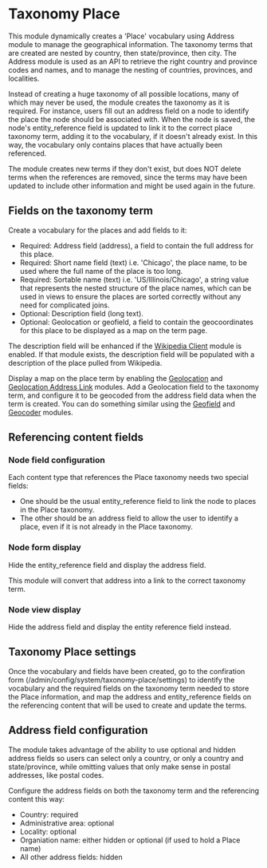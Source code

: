 # Taxonomy Place

This module dynamically creates a 'Place' vocabulary using Address module to
 manage the geographical information. The taxonomy terms that are created are
 nested by country, then state/province, then city. The Address module is used
 as an API to retrieve the right country and province codes and names, and to
 manage the nesting of countries, provinces, and localities.

Instead of creating a huge taxonomy of all possible locations, many of which
 may never be used, the module creates the taxonomy as it is required. For
 instance, users fill out an address field on a node to identify the place the
 node should be associated with. When the node is saved, the node's
 entity_reference field is updated to link it to the correct place taxonomy
 term, adding it to the vocabulary, if it doesn't already exist. In this way,
 the vocabulary only contains places that have actually been referenced.

The module creates new terms if they don't exist, but  does NOT delete terms
 when the references are removed, since the terms may have been updated to
 include other information and might be used again in the future.

## Fields on the taxonomy term

Create a vocabulary for the places and add fields to it:

- Required: Address field (address), a field to contain the full address for
 this place.
- Required: Short name field (text) i.e. 'Chicago', the place name, to be used
 where the full name of the place is too long.
- Required: Sortable name (text) i.e. 'US/Illinois/Chicago', a string value
 that represents the nested structure of the place names, which can be used in
 views to ensure the places are sorted correctly without any need for
 complicated joins.
- Optional: Description field (long text).
- Optional: Geolocation or geofield, a field to contain the geocoordinates for
 this place to be displayed as a map on the term page.

The description field will be enhanced if the
 [Wikipedia Client](https://www.drupal.org/project/wikipedia_client) module is
 enabled. If that module exists, the description field will be populated with
 a description of the place pulled from Wikipedia.

Display a map on the place term by enabling the
 [Geolocation](https://www.drupal.org/project/geolocation) and
 [Geolocation Address Link](https://www.drupal.org/project/geolocation_address_link)
 modules. Add a Geolocation field to the taxonomy term, and configure it to be
 geocoded
 from the address field data when the term is created. You can do something
 similar using the [Geofield](https://www.drupal.org/project/geofield)
  and [Geocoder](https://www.drupal.org/project/geocoder) modules.

## Referencing content fields

### Node field configuration

Each content type that references the Place taxonomy needs two special fields:

- One should be the usual entity_reference field to link the node to places in
 the Place taxonomy.
- The other should be an address field to allow the user to identify a place,
 even if it is not already in the Place taxonomy.

### Node form display

Hide the entity_reference field and display the address field.

This module will convert that address into a link to the correct taxonomy term.

### Node view display
Hide the address field and display the entity reference field instead.


## Taxonomy Place settings

Once the vocabulary and fields have been created, go to the confiration form
 (/admin/config/system/taxonomy-place/settings) to identify the vocabulary and
 the required fields on the taxonomy term needed to store the Place
 information, and map the address and entity_reference fields on the referencing
 content that will be used to create and update the terms.

## Address field configuration

The module takes advantage of the ability to use optional and hidden address
 fields so users can select only a country, or only a country and
 state/province, while omitting values that only make sense in postal addresses,
 like postal codes.

Configure the address fields on both the taxonomy term and the referencing
 content this way:

- Country: required
- Administrative area: optional
- Locality: optional
- Organiation name: either hidden or optional (if used to hold a Place name)
- All other address fields: hidden

